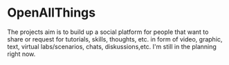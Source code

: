 # OpenAllThings
The projects aim is to build up a social platform for people that want to share or request for tutorials, skills, thoughts, etc. in form of video, graphic, text, virtual labs/scenarios, chats, diskussions,etc. I'm still in the planning right now.
